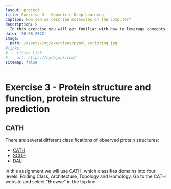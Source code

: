 ```yaml
---
layout: project
title: Exercise 3 - Geometric Deep Learning
caption: How can we describe molecules on the computer?
description: >
  In this exercise you will get familiar with how to leverage concepts from graphs and machine learning to make your algorithm learn something about molecules
date: '20-08-2022'
image: 
  path: /assets/img/exercises/pymol_scripting.jpg
#links:
#  - title: Link
#    url: https://hydejack.com/
sitemap: false
---
```


# Exercise 3 - Protein structure and function, protein structure prediction

## CATH

There are several different classifications of observed protein structures:
- [CATH](http://www.cathdb.info/)
- [SCOP](http://scop2.mrc-lmb.cam.ac.uk/)
- [DALI](http://ekhidna.biocenter.helsinki.fi/dali/start)

In this assignment we will use CATH, which classifies domains into four levels: Folding Class, Architecture, Topology and Homology.
Go to the CATH website and select "Browse" in the top line.








